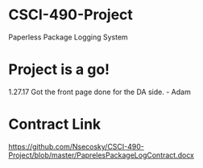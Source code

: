 # CSCI-490-Project
Paperless Package Logging System
# Project is a go!
1.27.17 Got the front page done for the DA side. - Adam
# Contract Link
https://github.com/Nsecosky/CSCI-490-Project/blob/master/PaprelesPackageLogContract.docx
